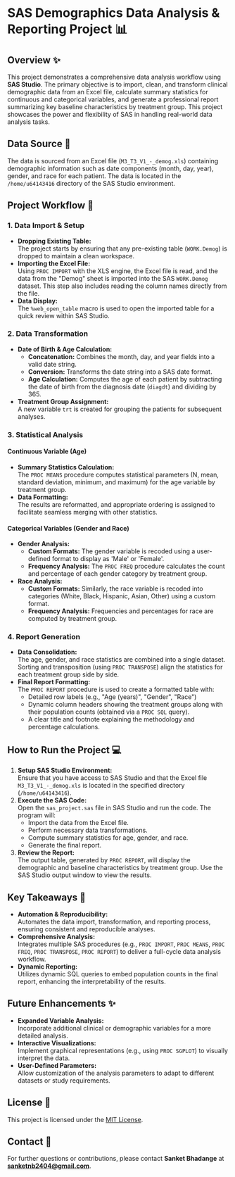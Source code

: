 # SAS Demographics Data Analysis & Reporting Project :bar_chart:

## Overview :sparkles:
This project demonstrates a comprehensive data analysis workflow using **SAS Studio**. The primary objective is to import, clean, and transform clinical demographic data from an Excel file, calculate summary statistics for continuous and categorical variables, and generate a professional report summarizing key baseline characteristics by treatment group. This project showcases the power and flexibility of SAS in handling real-world data analysis tasks.


## Data Source :open_file_folder:
The data is sourced from an Excel file (`M3_T3_V1_-_demog.xls`) containing demographic information such as date components (month, day, year), gender, and race for each patient. The data is located in the `/home/u64143416` directory of the SAS Studio environment.

## Project Workflow :rocket:

### 1. Data Import & Setup
- **Dropping Existing Table:**  
  The project starts by ensuring that any pre-existing table (`WORK.Demog`) is dropped to maintain a clean workspace.
- **Importing the Excel File:**  
  Using `PROC IMPORT` with the XLS engine, the Excel file is read, and the data from the "Demog" sheet is imported into the SAS `WORK.Demog` dataset. This step also includes reading the column names directly from the file.
- **Data Display:**  
  The `%web_open_table` macro is used to open the imported table for a quick review within SAS Studio.

### 2. Data Transformation
- **Date of Birth & Age Calculation:**  
  - **Concatenation:** Combines the month, day, and year fields into a valid date string.  
  - **Conversion:** Transforms the date string into a SAS date format.  
  - **Age Calculation:** Computes the age of each patient by subtracting the date of birth from the diagnosis date (`diagdt`) and dividing by 365.
- **Treatment Group Assignment:**  
  A new variable `trt` is created for grouping the patients for subsequent analyses.

### 3. Statistical Analysis

#### Continuous Variable (Age)
- **Summary Statistics Calculation:**  
  The `PROC MEANS` procedure computes statistical parameters (N, mean, standard deviation, minimum, and maximum) for the age variable by treatment group.
- **Data Formatting:**  
  The results are reformatted, and appropriate ordering is assigned to facilitate seamless merging with other statistics.

#### Categorical Variables (Gender and Race)
- **Gender Analysis:**  
  - **Custom Formats:** The gender variable is recoded using a user-defined format to display as 'Male' or 'Female'.  
  - **Frequency Analysis:** The `PROC FREQ` procedure calculates the count and percentage of each gender category by treatment group.
- **Race Analysis:**  
  - **Custom Formats:** Similarly, the race variable is recoded into categories (White, Black, Hispanic, Asian, Other) using a custom format.  
  - **Frequency Analysis:** Frequencies and percentages for race are computed by treatment group.

### 4. Report Generation
- **Data Consolidation:**  
  The age, gender, and race statistics are combined into a single dataset. Sorting and transposition (using `PROC TRANSPOSE`) align the statistics for each treatment group side by side.
- **Final Report Formatting:**  
  The `PROC REPORT` procedure is used to create a formatted table with:
  - Detailed row labels (e.g., "Age (years)", "Gender", "Race")
  - Dynamic column headers showing the treatment groups along with their population counts (obtained via a `PROC SQL` query).
  - A clear title and footnote explaining the methodology and percentage calculations.

## How to Run the Project :computer:
1. **Setup SAS Studio Environment:**  
   Ensure that you have access to SAS Studio and that the Excel file `M3_T3_V1_-_demog.xls` is located in the specified directory (`/home/u64143416`).
2. **Execute the SAS Code:**  
   Open the `sas_project.sas` file in SAS Studio and run the code. The program will:
   - Import the data from the Excel file.
   - Perform necessary data transformations.
   - Compute summary statistics for age, gender, and race.
   - Generate the final report.
3. **Review the Report:**  
   The output table, generated by `PROC REPORT`, will display the demographic and baseline characteristics by treatment group. Use the SAS Studio output window to view the results.

## Key Takeaways :key:
- **Automation & Reproducibility:**  
  Automates the data import, transformation, and reporting process, ensuring consistent and reproducible analyses.
- **Comprehensive Analysis:**  
  Integrates multiple SAS procedures (e.g., `PROC IMPORT`, `PROC MEANS`, `PROC FREQ`, `PROC TRANSPOSE`, `PROC REPORT`) to deliver a full-cycle data analysis workflow.
- **Dynamic Reporting:**  
  Utilizes dynamic SQL queries to embed population counts in the final report, enhancing the interpretability of the results.

## Future Enhancements :sparkles:
- **Expanded Variable Analysis:**  
  Incorporate additional clinical or demographic variables for a more detailed analysis.
- **Interactive Visualizations:**  
  Implement graphical representations (e.g., using `PROC SGPLOT`) to visually interpret the data.
- **User-Defined Parameters:**  
  Allow customization of the analysis parameters to adapt to different datasets or study requirements.

## License :memo:
This project is licensed under the [MIT License](LICENSE).

## Contact :email:
For further questions or contributions, please contact **Sanket Bhadange** at **sanketnb2404@gmail.com**.

